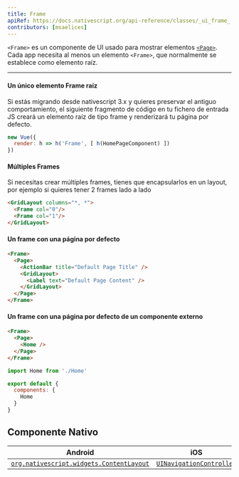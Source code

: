 ```yaml
---
title: Frame
apiRef: https://docs.nativescript.org/api-reference/classes/_ui_frame_.frame
contributors: [msaelices]
---
```


`<Frame>` es un componente de UI usado para mostrar elementos [`<Page>`](/en/docs/elements/components/page). Cada app necesita al menos un elemento `<Frame>`, que normalmente se establece como elemento raíz.

---

#### Un único elemento Frame raíz

Si estás migrando desde nativescript 3.x y quieres preservar el antiguo comportamiento, el siguiente fragmento de código en tu fichero de entrada JS creará un elemento raíz de tipo frame y renderizará tu página por defecto.

```js
new Vue({
  render: h => h('Frame', [ h(HomePageComponent) ])
})
```

#### Múltiples Frames

Si necesitas crear múltiples frames, tienes que encapsularlos en un layout, por ejemplo si quieres tener 2 frames lado a lado

```html
<GridLayout columns="*, *">
  <Frame col="0"/>
  <Frame col="1"/>
</GridLayout>
```

#### Un frame con una página por defecto

```html
<Frame>
  <Page>
    <ActionBar title="Default Page Title" />
    <GridLayout>
      <Label text="Default Page Content" />
    </GridLayout>
  </Page>
</Frame>
```

#### Un frame con una página por defecto de un componente externo

```html
<Frame>
  <Page>
    <Home />
  </Page>
</Frame>
```

```js
import Home from './Home'

export default {
  components: {
    Home
  }
}
```

## Componente Nativo

| Android | iOS |
|---------|-----|
| [`org.nativescript.widgets.ContentLayout`](https://github.com/NativeScript/tns-core-modules-widgets/blob/master/android/widgets/src/main/java/org/nativescript/widgets/ContentLayout.java) | [`UINavigationController`](https://developer.apple.com/documentation/uikit/uinavigationcontroller)
